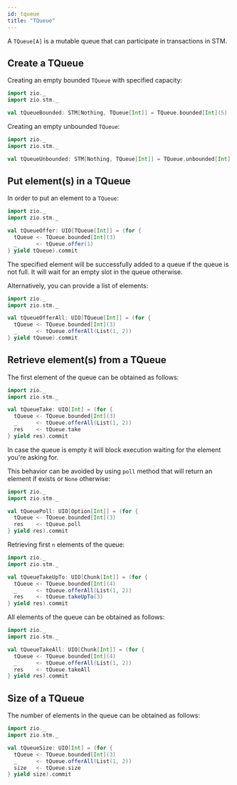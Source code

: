 ```yaml
---
id: tqueue
title: "TQueue"
---
```


A `TQueue[A]` is a mutable queue that can participate in transactions in STM.

## Create a TQueue

Creating an empty bounded `TQueue` with specified capacity:

```scala mdoc:silent
import zio._
import zio.stm._

val tQueueBounded: STM[Nothing, TQueue[Int]] = TQueue.bounded[Int](5)
```

Creating an empty unbounded `TQueue`:

```scala mdoc:silent
import zio._
import zio.stm._

val tQueueUnbounded: STM[Nothing, TQueue[Int]] = TQueue.unbounded[Int]
```

## Put element(s) in a TQueue

In order to put an element to a `TQueue`:

```scala mdoc:silent
import zio._
import zio.stm._

val tQueueOffer: UIO[TQueue[Int]] = (for {
  tQueue <- TQueue.bounded[Int](3)
  _      <- tQueue.offer(1)
} yield tQueue).commit
```

The specified element will be successfully added to a queue if the queue is not full.
It will wait for an empty slot in the queue otherwise.

Alternatively, you can provide a list of elements:

```scala mdoc:silent
import zio._
import zio.stm._

val tQueueOfferAll: UIO[TQueue[Int]] = (for {
  tQueue <- TQueue.bounded[Int](3)
  _      <- tQueue.offerAll(List(1, 2))
} yield tQueue).commit
```

## Retrieve element(s) from a TQueue

The first element of the queue can be obtained as follows:

```scala mdoc:silent
import zio._
import zio.stm._

val tQueueTake: UIO[Int] = (for {
  tQueue <- TQueue.bounded[Int](3)
  _      <- tQueue.offerAll(List(1, 2))
  res    <- tQueue.take
} yield res).commit
```

In case the queue is empty it will block execution waiting for the element you're asking for.

This behavior can be avoided by using `poll` method that will return an element if exists or `None` otherwise:

```scala mdoc:silent
import zio._
import zio.stm._

val tQueuePoll: UIO[Option[Int]] = (for {
  tQueue <- TQueue.bounded[Int](3)
  res    <- tQueue.poll
} yield res).commit
```

Retrieving first `n` elements of the queue:

```scala mdoc:silent
import zio._
import zio.stm._

val tQueueTakeUpTo: UIO[Chunk[Int]] = (for {
  tQueue <- TQueue.bounded[Int](4)
  _      <- tQueue.offerAll(List(1, 2))
  res    <- tQueue.takeUpTo(3)
} yield res).commit
```

All elements of the queue can be obtained as follows:

```scala mdoc:silent
import zio._
import zio.stm._

val tQueueTakeAll: UIO[Chunk[Int]] = (for {
  tQueue <- TQueue.bounded[Int](4)
  _      <- tQueue.offerAll(List(1, 2))
  res    <- tQueue.takeAll
} yield res).commit
```

## Size of a TQueue

The number of elements in the queue can be obtained as follows:

```scala mdoc:silent
import zio._
import zio.stm._

val tQueueSize: UIO[Int] = (for {
  tQueue <- TQueue.bounded[Int](3)
  _      <- tQueue.offerAll(List(1, 2))
  size   <- tQueue.size
} yield size).commit
```
